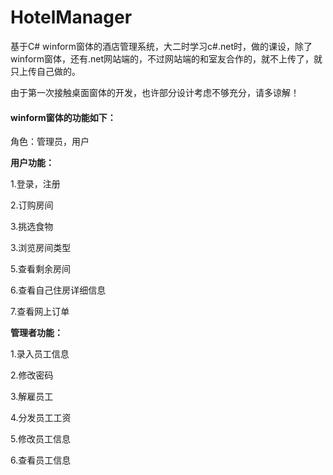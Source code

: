 # HotelManager

基于C# winform窗体的酒店管理系统，大二时学习c#.net时，做的课设，除了winform窗体，还有.net网站端的，不过网站端的和室友合作的，就不上传了，就只上传自己做的。

由于第一次接触桌面窗体的开发，也许部分设计考虑不够充分，请多谅解！


#### winform窗体的功能如下：

角色：管理员，用户

**用户功能：**

1.登录，注册

2.订购房间

3.挑选食物

3.浏览房间类型

5.查看剩余房间

6.查看自己住房详细信息

7.查看网上订单


**管理者功能：**

1.录入员工信息

2.修改密码

3.解雇员工

4.分发员工工资

5.修改员工信息

6.查看员工信息
